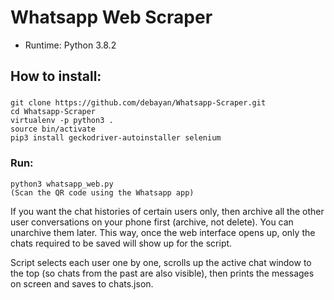 
# Whatsapp Web Scraper

* Runtime: Python 3.8.2
## How to install:
###
```
git clone https://github.com/debayan/Whatsapp-Scraper.git
cd Whatsapp-Scraper
virtualenv -p python3 .
source bin/activate
pip3 install geckodriver-autoinstaller selenium
```

### Run:
```
python3 whatsapp_web.py
(Scan the QR code using the Whatsapp app)
```
If you want the chat histories of certain users only, then archive all the other user conversations on your phone first (archive, not delete). You can unarchive them later. This way, once the web interface opens up, only the chats required to be saved will show up for the script.

Script selects each user one by one, scrolls up the active chat window to the top (so chats from the past are also visible), then prints the messages on screen and saves to chats.json.
